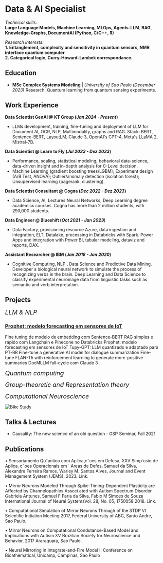 # Data & AI Specialist

*Technical skills:*<br>
**Large Language Models, Machine Learning, MLOps, Agents-LLM, RAG, Knowledge-Graphs, DocumentAI (Python, C/C++, R)**

*Research interests:*<br>
**1. Entanglement, complexity and sensitivity in quantum sensors, NMR interface quantum computer**<br>
**2. Categorical logic, Curry-Howard-Lambek correspondance.**<br>

## Education
-
  **MSc Complex Systems Modeling**	| *University of Sao Paulo (_December 2023_)* Research: Quantum learning from quantum sensing experiments.
  
## Work Experience
**Data Scientist GenAI @ KT Group (_Jan 2024 - Present_)**
- LLMs development, training, fine-tuning and deployment of LLM for Document AI, OCR, NLP, Multimodality, graphs and RAG. Stack: BERT, Sentence-BERT, LayoutLM, Claude 3, OpenAI's GPT-4, Meta's LLaMA 2, Mistral-7B.
  
**Data Scientist @ Learn to Fly (_Jul 2023 - Dez 2023_)**
- Performance, scaling, statistical modeling, behavioral data-science, data-driven insight and in-depth analysis for C-Level decision.
- Machine Learning (gradient boosting trees/LGBM); Experiment design (A/B Test, ANOVA); Outlier/anomaly detection (isolation forest); Unsupervised learning (pagerank, clustering).
  
**Data Scientist Consultant @ Cogna (_Dec 2022 - Dez 2023_)**
-  Data Science, AI, Lectures Neural Networks, Deep Learning degree academics courses. Cogna has more than 2 million students, with 290,000 students.
   
**Data Engineer @ Blueshift (_Oct 2021 - Jan 2023_)**
-  Data Factory, provisioning resource Azure, data ingestion and integration, ELT, Datalake, processing in Databricks with Spark. Power Apps and integration with Power BI, tabular modeling, dataviz and reports, DAX.
  
**Assistant Researcher @ IBM (_Jan 2018 - Jan 2020_)**
- Cognitive Computing, NLP , Data Science and Predictive Data Mining. Developer a biological neural network to simulate the process of recognizing verbs in the brain. Deep Learning and Data Science to classify experimental neuromage data from linguistic tasks such as semantic and verb interpretation.


## Projects

<span style="font-size: 20px;">*LLM & NLP*</span>
### [Prophet: modelo forecasting em sensores de IoT](https://www.mdpi.com/1424-8220/22/8/3048)
Fine tuning de modelo de embedding com Sentence-BERT
RAG simples e rápido com Langchain e Pinecone no Databricks
Prophet: modelo forecasting em sensores de IoT
Tupy-GPT: LLM quantizado e adaptado para PT-BR
Fine-tune a generative AI model for dialogue summarization
Fine-tune FLAN-T5 with reinforcement learning to generate more-positive summaries
DocMLLM full-cycle com Claude 3

<span style="font-size: 20px;">*Quantum computing*</span>

<span style="font-size: 20px;">*Group-theoretic and Representation theory*</span>

<span style="font-size: 20px;">*Computational Neuroscience*</span>


![Bike Study](/assets/img/bike_study.jpeg)

## Talks & Lectures
- Causality: The new science of an old question - GSP Seminar, Fall 2021

## Publications
•  Sensoriamento Quˆantico com Aplica¸c˜oes em Defesa, XXV Simp´osio de Aplica¸ c˜oes Operacionais em ´ Areas de
 Defes, Samuel da Silva, Alexandre Ferreira Ramos, Warley M. Santos Alves, Journal and Event Management
 System (JEMS), 2023. Link.
 
 • Mirror Neurons Modeled Through Spike-Timing-Dependent Plasticity are Affected by Channelopathies Associ
ated with Autism Spectrum Disorder Gabriela Antunes, Samuel F Faria da Silva, Fabio M Simoes de Souza
International Journal of Neural SystemsVol. 28, No. 05, 1750058 2018. Link.

 • Computational Simulation of Mirror Neurons Through of the STDP VI Scientific Initiation Meeting 2017, Federal
 University of ABC, Santo Andre, Sao Paulo.
 
 • Mirror Neurons on Computational Condutance-Based Model and Implications with Autism XV Brazilian Society
 for Neuroscience and Behavior, 2017 Araraquara, Sao Paulo.
 
 • Neural Mirroring in Integrate-and-Fire Model II Conference on Bioathematical, Unicamp, Campinas, Sao Paulo
